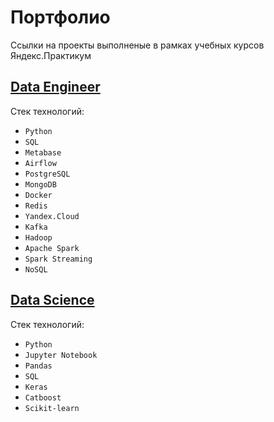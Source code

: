# Портфолио
 
Ссылки на проекты выполненые в рамках учебных курсов Яндекс.Практикум

## [Data Engineer](https://github.com/mustdayker/data_portfolio/blob/main/de/de_portfolio.md)

Стек технологий:

- `Python`
- `SQL`
- `Metabase`
- `Airflow`
- `PostgreSQL`
- `MongoDB`
- `Docker`
- `Redis`
- `Yandex.Cloud`
- `Kafka`
- `Hadoop`
- `Apache Spark`
- `Spark Streaming`
- `NoSQL`


## [Data Science](https://github.com/mustdayker/data_portfolio/blob/main/ds/ds_portfolio.md)

Стек технологий:
- `Python`
- `Jupyter Notebook`
- `Pandas`
- `SQL`
- `Keras`
- `Catboost`
- `Scikit-learn`
